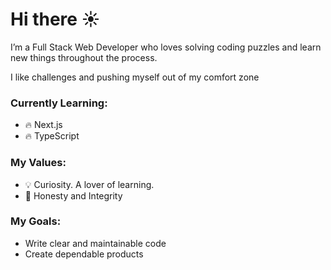 # Hi there ☀️

I’m a Full Stack Web Developer who loves solving coding puzzles and learn new things throughout the process.

I like challenges and pushing myself out of my comfort zone

### Currently Learning:

- 🔥 Next.js
- 🔥 TypeScript

### My Values:

- 💡 Curiosity. A lover of learning.
- 👑 Honesty and Integrity

### My Goals:

- Write clear and maintainable code
- Create dependable products
